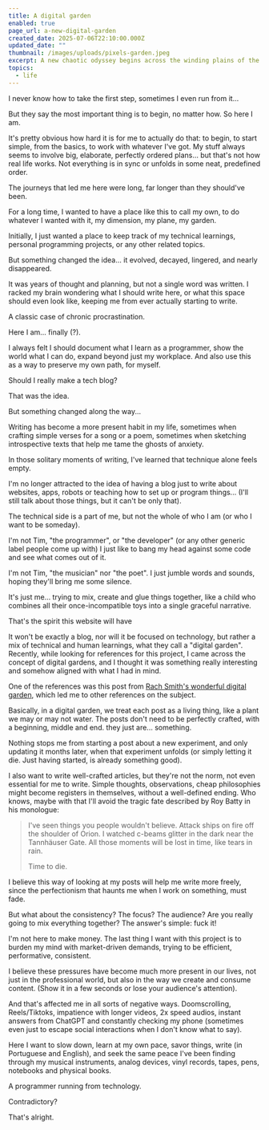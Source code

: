 ```yaml
---
title: A digital garden
enabled: true
page_url: a-new-digital-garden
created_date: 2025-07-06T22:10:00.000Z
updated_date: ""
thumbnail: /images/uploads/pixels-garden.jpeg
excerpt: A new chaotic odyssey begins across the winding plains of the World Wide Web
topics:
  - life
---
```

I never know how to take the first step, sometimes I even run from it...

But they say the most important thing is to begin, no matter how. So here I am.

It's pretty obvious how hard it is for me to actually do that: to begin, to start simple, from the basics, to work with whatever I've got. My stuff always seems to involve big, elaborate, perfectly ordered plans... but that's not how real life works. Not everything is in sync or unfolds in some neat, predefined order.

The journeys that led me here were long, far longer than they should've been.

For a long time, I wanted to have a place like this to call my own, to do whatever I wanted with it, my dimension, my plane, my garden.

Initially, I just wanted a place to keep track of my technical learnings, personal programming projects, or any other related topics.

But something changed the idea... it evolved, decayed, lingered, and nearly disappeared.

It was years of thought and planning, but not a single word was written. I racked my brain wondering what I should write here, or what this space should even look like, keeping me from ever actually starting to write.

A classic case of chronic procrastination.

Here I am... finally (?).

I always felt I should document what I learn as a programmer, show the world what I can do, expand beyond just my workplace. And also use this as a way to preserve my own path, for myself.

Should I really make a tech blog?

That was the idea.

But something changed along the way...

Writing has become a more present habit in my life, sometimes when crafting simple verses for a song or a poem, sometimes when sketching introspective texts that help me tame the  ghosts of anxiety.

In those solitary moments of writing, I've learned that technique alone feels empty.

I'm no longer attracted to the idea of having a blog just to write about websites, apps, robots or teaching how to set up or program things... (I'll still talk about those things, but it can't be only that).

The technical side is a part of me, but not the whole of who I am (or who I want to be someday).

I'm not Tim, "the programmer", or "the developer" (or any other generic label people come up with)
I just like to bang my head against some code and see what comes out of it.

I'm not Tim, "the musician" nor "the poet".
I just jumble words and sounds, hoping they'll bring me some silence.

It's just me... trying to mix, create and glue things together, like a child who combines all their once-incompatible toys into a single graceful narrative.

That's the spirit this website will have

It won't be exactly a blog, nor will it be focused on technology, but rather a mix of technical and human learnings, what they call a "digital garden". Recently, while looking for references for this project, I came across the concept of digital gardens, and I thought it was something really interesting and somehow aligned with what I had in mind.

One of the references was this post from [Rach Smith's wonderful digital garden](https://rachsmith.com/my-blog-is-dead/), which led me to other references on the subject.

Basically, in a digital garden, we treat each post as a living thing, like a plant we may or may not water. The posts don't need to be perfectly crafted, with a beginning, middle and end. they just are... something.

Nothing stops me from starting a post about a new experiment, and only updating it months later, when that experiment unfolds (or simply letting it die. Just having started, is already something good).

I also want to write well-crafted articles, but they're not the norm, not even essential for me to write. Simple thoughts, observations, cheap philosophies might become registers in themselves, without a well-defined ending. Who knows, maybe with that I'll avoid the tragic fate described by Roy Batty in his monologue:

> I've seen things you people wouldn't believe. Attack ships on fire off the shoulder of Orion. I watched c-beams glitter in the dark near the Tannhäuser Gate. All those moments will be lost in time, like tears in rain.
>
> Time to die.

I believe this way of looking at my posts will help me write more freely, since the perfectionism  that haunts me when I work on something, must fade.

But what about the consistency? The focus?  The audience? Are you really going to mix everything together?
The answer's simple: fuck it!

I'm not here to make money. The last thing I want with this project is to burden my mind with market-driven demands, trying to be efficient, performative, consistent.

I believe these pressures have become much more present in our lives, not just in the professional world, but also in the way we create and consume content. (Show it in a few seconds or lose your audience's attention).

And that's affected me in all sorts of negative ways. Doomscrolling, Reels/Tiktoks, impatience with longer videos, 2x speed audios, instant answers from ChatGPT and constantly checking my phone (sometimes even just to escape social interactions when I don't know what to say). 

Here I want to slow down, learn at my own pace, savor things, write (in Portuguese and English), and seek the same peace I've been finding through my musical instruments, analog devices, vinyl records, tapes, pens, notebooks and physical books.

A programmer running from technology.

Contradictory?

That's alright.
